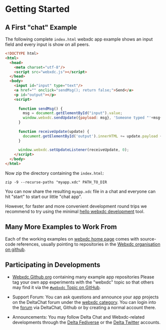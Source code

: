 # Getting Started 


## A First "chat" Example

The following complete `index.html` webxdc app example shows an input field and every input is show on all peers.

```html
<!DOCTYPE html>
<html>
  <head>
    <meta charset="utf-8"/>
    <script src="webxdc.js"></script>
  </head>
  <body>
    <input id="input" type="text"/>
    <a href="" onclick="sendMsg(); return false;">Send</a>
    <p id="output"></p>
    <script>
    
      function sendMsg() {
        msg = document.getElementById("input").value;
        window.webxdc.sendUpdate({payload: msg}, 'Someone typed "'+msg+'".');
      }
    
      function receiveUpdate(update) {
        document.getElementById('output').innerHTML += update.payload + "<br>";
      }
    
      window.webxdc.setUpdateListener(receiveUpdate, 0);
    </script>
  </body>
</html>
```

Now zip the directory containing the `index.html`:

```shell
zip -9 --recurse-paths "myapp.xdc" PATH_TO_DIR
```
You can now share the resulting `myapp.xdc` file in a chat and everyone can hit "start" to start our little "chat app". 

However, for faster and more convenient development round trips we recommend to try using the minimal [hello webxdc development](https://github.com/webxdc/hello) tool.


## Many More Examples to Work From

Each of the working examples on [webxdc home page](https://webxdc.org) comes with source-code references, usually pointing to repositories in the [Webxdc organisation on github](https://github.com/webxdc).


## Participating in Developments 

- [Webxdc Github org](https://github.com/webxdc) containing many example app repositories
  Please tag your own app experiments with the "webxdc" topic so that others may find it 
  via the [`#webxdc` Topic on GitHub](https://github.com/topics/webxdc). 

- Support Forum: You can ask questions and announce your app projects on the DeltaChat forum under the [webxdc category](https://support.delta.chat/c/webxdc/20). You can login into the [forum](https://support.delta.chat) via DeltaChat, Github or by creating a normal account there.

- Announcements: You may follow Delta Chat and Webxdc-related developments through the [Delta Fediverse](https://chaos.social/@delta) or the [Delta Twitter](https://twitter.com/delta_chat) accounts. 
